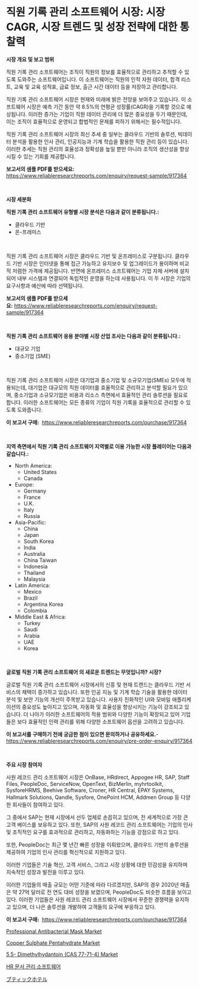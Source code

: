 <p><h1>직원 기록 관리 소프트웨어 시장: 시장 CAGR, 시장 트렌드 및 성장 전략에 대한 통찰력</h1></p><p><strong>시장 개요 및 보고 범위</strong></p>
<p><p>직원 기록 관리 소프트웨어는 조직이 직원의 정보를 효율적으로 관리하고 추적할 수 있도록 도와주는 소프트웨어입니다. 이 소프트웨어는 직원의 인적 자원 데이터, 합격 리스트, 교육 및 교육 성적표, 급료 정보, 출근 시간 데이터 등을 저장하고 관리합니다.</p><p>직원 기록 관리 소프트웨어 시장은 현재와 미래에 밝은 전망을 보여주고 있습니다. 이 소프트웨어 시장은 예측 기간 동안 약 8.5%의 연평균 성장률(CAGR)을 기록할 것으로 예상됩니다. 이러한 증가는 기업이 직원 데이터 관리에 더 많은 중요성을 두기 때문인데, 이는 조직이 효율적으로 운영되고 합법적인 문제를 피하기 위해서는 필수적입니다.</p><p>직원 기록 관리 소프트웨어 시장의 최신 추세 중 일부는 클라우드 기반의 솔루션, 빅데이터 분석을 활용한 인사 관리, 인공지능과 기계 학습을 활용한 직원 관리 등이 있습니다. 이러한 추세는 직원 관리의 효율성과 정확성을 높일 뿐만 아니라 조직의 생산성을 향상시킬 수 있는 기회를 제공합니다.</p></p>
<p><strong>보고서의 샘플 PDF를 받으세요:</strong> <a href="https://www.reliableresearchreports.com/enquiry/request-sample/917364">https://www.reliableresearchreports.com/enquiry/request-sample/917364</a></p>
<p>&nbsp;</p>
<p><strong>시장 세분화</strong></p>
<p><strong>직원 기록 관리 소프트웨어 유형별 시장 분석은 다음과 같이 분류됩니다.:</strong></p>
<p><ul><li>클라우드 기반</li><li>온-프레미스</li></ul></p>
<p>&nbsp;</p>
<p><p>직원 기록 관리 소프트웨어 시장은 클라우드 기반 및 온프레미스로 구분됩니다. 클라우드 기반 시장은 인터넷을 통해 접근 가능하고 유지보수 및 업그레이드가 용이하며 비교적 저렴한 가격에 제공됩니다. 반면에 온프레미스 소프트웨어는 기업 자체 서버에 설치되어 내부 시스템과 연결되어 독립적인 운영을 하는데 사용됩니다. 이 두 시장은 기업의 요구사항과 예산에 따라 선택됩니다.</p></p>
<p><strong>보고서의 샘플 PDF를 받으세요:</strong>&nbsp;<a href="https://www.reliableresearchreports.com/enquiry/request-sample/917364">https://www.reliableresearchreports.com/enquiry/request-sample/917364</a></p>
<p>&nbsp;</p>
<p><strong> 직원 기록 관리 소프트웨어 응용 분야별 시장 산업 조사는 다음과 같이 분류됩니다.:</strong></p>
<p><ul><li>대규모 기업</li><li>중소기업 (SME)</li></ul></p>
<p>&nbsp;</p>
<p><p>직원 기록 관리 소프트웨어 시장은 대기업과 중소기업 및 소규모기업(SMEs) 모두에 적용되는데, 대기업은 대규모의 직원 데이터를 효율적으로 관리하고 분석할 필요가 있으며, 중소기업과 소규모기업은 비용과 리소스 측면에서 효율적인 관리 솔루션을 필요로 합니다. 이러한 소프트웨어는 모든 종류의 기업이 직원 기록을 효율적으로 관리할 수 있도록 도와줍니다.</p></p>
<p><strong>이 보고서 구매:</strong>&nbsp; <a href="https://www.reliableresearchreports.com/purchase/917364">https://www.reliableresearchreports.com/purchase/917364</a></p>
<p>&nbsp;</p>
<p><strong>지역 측면에서 직원 기록 관리 소프트웨어 지역별로 이용 가능한 시장 플레이어는 다음과 같습니다.:</strong></p>
<p><ul>
    <li>
        North America:
        <ul>
            <li>United States</li>
            <li>Canada</li>
        </ul>
    </li>
    <li>
        Europe:
        <ul>
            <li>Germany</li>
            <li>France</li>
            <li>U.K.</li>
            <li>Italy</li>
            <li>Russia</li>
        </ul>
    </li>
    <li>
        Asia-Pacific:
        <ul>
            <li>China</li>
            <li>Japan</li>
            <li>South Korea</li>
            <li>India</li>
            <li>Australia</li>
            <li>China Taiwan</li>
            <li>Indonesia</li>
            <li>Thailand</li>
            <li>Malaysia</li>
        </ul>
    </li>
    <li>
        Latin America:
        <ul>
            <li>Mexico</li>
            <li>Brazil</li>
            <li>Argentina Korea</li>
            <li>Colombia</li>
        </ul>
    </li>
    <li>
        Middle East & Africa:
        <ul>
            <li>Turkey</li>
            <li>Saudi</li>
            <li>Arabia</li>
            <li>UAE</li>
            <li>Korea</li>
        </ul>
    </li>
    </ul></p>
<p>&nbsp;</p>
<p><strong>글로벌 직원 기록 관리 소프트웨어 의 새로운 트렌드는 무엇입니까? 시장?</strong></p>
<p><p>글로벌 직원 기록 관리 소프트웨어 시장에서의 신흥 및 현재 트렌드는 클라우드 기반 서비스의 채택이 증가하고 있습니다. 또한 인공 지능 및 기계 학습 기술을 활용한 데이터 분석 및 보안 기능의 개선이 주목받고 있습니다. 사용자 친화적인 UI와 모바일 애플리케이션의 중요성도 높아지고 있으며, 자동화 및 효율성을 향상시키는 기능이 강조되고 있습니다. 더 나아가 이러한 소프트웨어의 적용 범위와 다양한 기능이 확장되고 있어 기업들은 보다 효율적인 인력 관리를 위해 다양한 소프트웨어 옵션을 고려하고 있습니다.</p></p>
<p><strong>이 보고서를 구매하기 전에 궁금한 점이 있으면 문의하거나 공유하세요.</strong>- <a href="https://www.reliableresearchreports.com/enquiry/pre-order-enquiry/917364">https://www.reliableresearchreports.com/enquiry/pre-order-enquiry/917364</a></p>
<p>&nbsp;</p>
<p><strong>주요 시장 참여자</strong></p>
<p><p>사원 레코드 관리 소프트웨어 시장은 OnBase, HRdirect, Appogee HR, SAP, Staff Files, PeopleDoc, ServiceNow, OpenText, BizMerlin, myhrtoolkit, SysforeHRMS, Beehive Software, Croner, HR Central, EPAY Systems, Hallmark Solutions, Qandle, Sysfore, OnePoint HCM, Addmen Group 등 다양한 회사들이 참여하고 있다. </p><p>그 중에서 SAP는 현재 시장에서 선두 업체로 손꼽히고 있으며, 전 세계적으로 가장 큰 고객 베이스를 보유하고 있다. 또한, SAP의 사원 레코드 관리 소프트웨어는 기업의 인사 및 조직적인 요구를 효과적으로 관리하고, 자동화하는 기능을 강점으로 하고 있다.</p><p>또한, PeopleDoc는 최근 몇 년간 빠른 성장을 이뤄왔으며, 클라우드 기반의 솔루션을 제공하여 기업의 인사 관리를 혁신적으로 지원하고 있다.</p><p>이러한 기업들은 기술 혁신, 고객 서비스, 그리고 시장 상황에 대한 민감성을 유지하며 지속적인 성장과 발전을 이루고 있다.</p><p>이러한 기업들의 매출 규모는 어떤 기준에 따라 다르겠지만, SAP의 경우 2020년 매출은 약 27억 달러로 전 연도 대비 성장을 보였으며, PeopleDoc도 비슷한 흐름을 보이고 있다. 이러한 기업들은 사원 레코드 관리 소프트웨어 시장에서 꾸준한 경쟁력을 유지하고 있으며, 더 나은 솔루션을 개발하여 고객들의 요구에 부응하고 있다.</p></p>
<p><strong>이 보고서 구매:</strong>&nbsp;&nbsp;<a href="https://www.reliableresearchreports.com/purchase/917364">https://www.reliableresearchreports.com/purchase/917364</a></p>
<p><p><a href="https://issuu.com/reportprime-2/docs/professional-antibacterial-mask-market-size-2030.p">Professional Antibacterial Mask Market</a></p><p><a href="https://github.com/kathiaseamanalvaradovlprc2h/Market-Research-Report-List-1/blob/main/copper-sulphate-pentahydrate-market.md">Copper Sulphate Pentahydrate Market</a></p><p><a href="https://github.com/wusalecollins540tpqoz/Market-Research-Report-List-1/blob/main/55-dimethylhydantoin-cas-77-71-4-market.md">5,5- Dimethylhydantoin (CAS 77-71-4) Market</a></p><p><a href="https://github.com/vs10l4sfg5c/Market-Research-Report-List-1/blob/main/4781278183315.md">HR 문서 관리 소프트웨어</a></p><p><a href="https://github.com/cnnriuez22368/Market-Research-Report-List-1/blob/main/9753633183260.md">ブティックホテル</a></p></p>
